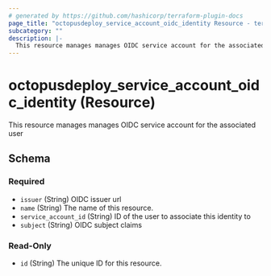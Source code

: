 ```yaml
---
# generated by https://github.com/hashicorp/terraform-plugin-docs
page_title: "octopusdeploy_service_account_oidc_identity Resource - terraform-provider-octopusdeploy"
subcategory: ""
description: |-
  This resource manages manages OIDC service account for the associated user
---
```


# octopusdeploy_service_account_oidc_identity (Resource)

This resource manages manages OIDC service account for the associated user



<!-- schema generated by tfplugindocs -->
## Schema

### Required

- `issuer` (String) OIDC issuer url
- `name` (String) The name of this resource.
- `service_account_id` (String) ID of the user to associate this identity to
- `subject` (String) OIDC subject claims

### Read-Only

- `id` (String) The unique ID for this resource.
